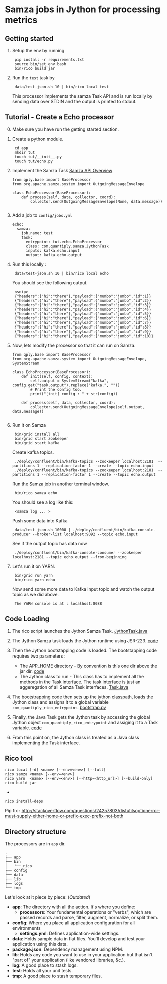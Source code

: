 Samza jobs in Jython for processing metrics
===

Getting started
---    
1. Setup the env by running
 
        pip install -r requirements.txt
        source bin/set_env.bash
        bin/rico build jar
        

2. Run the `test` task by 
        
        data/test-json.sh 10 | bin/rico local test

    This processor implements the samza Task API and is run locally by sending data over STDIN and the output is printed to stdout.
    
   
Tutorial - Create a Echo processor
---
0. Make sure you have run the getting started section.
 
1. Create a python module.
    
        cd app
        mkdir tut
        touch tut/__init__.py
        touch tut/echo.py
    
2. Implement the Samza Task [Samza API Overview](http://samza.apache.org/learn/documentation/0.9/api/overview.html)

    ```{python}
    from qply.base import BaseProcessor
    from org.apache.samza.system import OutgoingMessageEnvelope
    
    class EchoProcessor(BaseProcessor):
        def process(self, data, collector, coord):
            collector.send(OutgoingMessageEnvelope(None, data.message))
        
    ```

3. Add a job to `config/jobs.yml`
    
    ```{yaml}
    echo:
      samza:
        job.name: test
        task:
          entrypoint: tut.echo.EchoProcessor
          class: com.quantiply.samza.JythonTask
          inputs: kafka.echo.input
          output: kafka.echo.output
    ```


4. Run this locally :
    
        data/test-json.sh 10 | bin/rico local echo

    You should see the following output.
    
        <snip>
        {"headers":{"hi":"there"},"payload":{"mumbo":"jumbo","id":1}}
        {"headers":{"hi":"there"},"payload":{"mumbo":"jumbo","id":2}}
        {"headers":{"hi":"there"},"payload":{"mumbo":"jumbo","id":3}}
        {"headers":{"hi":"there"},"payload":{"mumbo":"jumbo","id":4}}
        {"headers":{"hi":"there"},"payload":{"mumbo":"jumbo","id":5}}
        {"headers":{"hi":"there"},"payload":{"mumbo":"jumbo","id":6}}
        {"headers":{"hi":"there"},"payload":{"mumbo":"jumbo","id":7}}
        {"headers":{"hi":"there"},"payload":{"mumbo":"jumbo","id":8}}
        {"headers":{"hi":"there"},"payload":{"mumbo":"jumbo","id":9}}
        {"headers":{"hi":"there"},"payload":{"mumbo":"jumbo","id":10}}

5. Now, lets modify the processor so that it can run on Samza.

    ```{python}
    from qply.base import BaseProcessor
    from org.apache.samza.system import OutgoingMessageEnvelope, SystemStream

    class EchoProcessor(BaseProcessor):
        def init(self, config, context):
            self.output = SystemStream("kafka", config.get("task.output").replace("kafka.", ""))
            # Print the config too.
            print("[init] config : " + str(config))
            
        def process(self, data, collector, coord):
            collector.send(OutgoingMessageEnvelope(self.output, data.message))
        
    ```
    

6. Run it on Samza

        bin/grid install all
        bin/grid start zookeeper
        bin/grid start kafka
        
    Create kafka topics.
        
        ./deploy/confluent/bin/kafka-topics --zookeeper localhost:2181  --partitions 1 --replication-factor 1 --create --topic echo.input
        ./deploy/confluent/bin/kafka-topics --zookeeper localhost:2181  --partitions 1 --replication-factor 1 --create --topic echo.output
    
    Run the Samza job in another terminal window.
        
        bin/rico samza echo
        
    You should see a log like this:
    
        <samza log ... >
        
    Push some data into Kafka
    
        data/test-json.sh 10000 | ./deploy/confluent/bin/kafka-console-producer --broker-list localhost:9092 --topic echo.input
        
    See if the output topic has data now 

        ./deploy/confluent/bin/kafka-console-consumer --zookeeper localhost:2181 --topic echo.output --from-beginning
        
7. Let's run it on YARN.
    
        bin/grid run yarn
        bin/rico yarn echo
        
    Now send some more data to Kafka input topic and watch the output topic as we did above.
    
        The YARN console is at : localhost:8088
        
        
        
Code Loading
---

1. The rico script launches the Jython Samza Task. [JythonTask.java](https://github.com/Quantiply/jython-samza/blob/master/src/main/java/com/quantiply/samza/JythonTask.java)
2. The Jython Samza task loads the Jython runtime using JSR-223. [code](https://github.com/Quantiply/jython-samza/blob/master/src/main/java/com/quantiply/samza/JythonTask.java#L21-L26)
3. Then the Jython bootstapping code is loaded. The bootstapping code requires two parameters : 
    * The APP_HOME directory - By convention is this one dir above the jar dir. [code](https://github.com/Quantiply/jython-samza/blob/master/src/main/java/com/quantiply/samza/JythonTask.java#L53-L55)
    * The Jython class to run - This class has to implement all the methods in the Task interface. The task interface is just an aggeregation of all Samza Task interfaces. [Task.java](https://github.com/Quantiply/jython-samza/blob/master/src/main/java/com/quantiply/samza/Task.java)
    
4. The bootstrapping code then sets up the jython classpath, loads the Jython class and assigns it to a global variable `com_quantiply_rico_entrypoint`. [bootstrap.py](https://github.com/Quantiply/metrics-jython/blob/master/lib/rico/bootstrap.py)

5. Finally, the Java Task gets the Jython task by accessing the global Jython object `com_quantiply_rico_entrypoint` and assiging it to a Task variable. [code](https://github.com/Quantiply/jython-samza/blob/master/src/main/java/com/quantiply/samza/JythonTask.java#L46-L50)

6. From this point on, the Jython class is treated as a Java class implementing the Task interface.


Rico tool
---
    
    rico local [-d] <name> [--env=<env>] [--full]
    rico samza <name> [--env=<env>]
    rico yarn  <name> [--env=<env>] [--http=<http_url>] [--build-only]
    rico build jar

-
    
    rico install-deps

Pip fix :
http://stackoverflow.com/questions/24257803/distutilsoptionerror-must-supply-either-home-or-prefix-exec-prefix-not-both



Directory structure
---
The processors are in `app` dir.


```
.
├── app
├── bin
│   └── rico
├── config
├── data
├── lib
├── logs
└── tmp
```

Let's look at it piece by piece: (*Outdated*)

- **app**: The directory with all the action. It's where you define:
    - **processors**: Your fundamental operations or "verbs", which are passed records and parse, filter, augment, normalize, or split them.
- **config**: Where you place all application configuration for all environments
    - **settings.yml**: Defines application-wide settings.
- **data**: Holds sample data in flat files. You'll develop and test your application using this data.
- **package.json**: Dependency management using NPM.
- **lib**: Holds any code you want to use in your application but that isn't "part of" your application (like vendored libraries, &c.).
- **log**: A good place to stash logs.
- **test**: Holds all your unit tests.
- **tmp**: A good place to stash temporary files.
